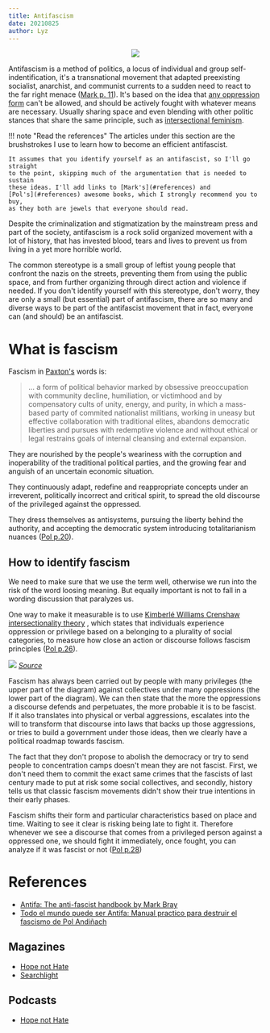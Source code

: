 ```yaml
---
title: Antifascism
date: 20210825
author: Lyz
---
```


<p align="center">
    <img src="/blue-book/img/antifa.jpeg">
</p>

Antifascism is a method of politics, a locus of individual and group
self-indentification, it's a transnational movement that adapted preexisting
socialist, anarchist, and communist currents to a sudden need to react to the
far right menace ([Mark p. 11](#references)). It's based on the idea that [any
oppression form](#how-to-identify-fascism) can't be allowed, and should be
actively fought with whatever means are necessary. Usually sharing space and
even blending with other politic stances that share the same principle, such as
[intersectional feminism](https://en.wikipedia.org/wiki/Intersectionality).

!!! note "Read the references"
    The articles under this section are the brushstrokes I use to learn how to
    become an efficient antifascist.

    It assumes that you identify yourself as an antifascist, so I'll go straight
    to the point, skipping much of the argumentation that is needed to sustain
    these ideas. I'll add links to [Mark's](#references) and
    [Pol's](#references) awesome books, which I strongly recommend you to buy,
    as they both are jewels that everyone should read.

Despite the criminalization and stigmatization by the mainstream press and part
of the society, antifascism is a rock solid organized movement with a lot of
history, that has invested blood, tears and lives to prevent us from living in
a yet more horrible world.

The common stereotype is a small group of leftist young people that confront the
nazis on the streets, preventing them from using the public space, and from
further organizing through direct action and violence if needed. If you don't
identify yourself with this stereotype, don't worry, they are only a small (but
essential) part of antifascism, there are so many and diverse ways to be part of
the antifascist movement that in fact, everyone can (and should) be an
antifascist.

# What is fascism

Fascism in [Paxton's](https://en.wikipedia.org/wiki/Robert_Paxton)
words is:

> ... a form of political behavior marked by obsessive preoccupation with
> community decline, humiliation, or victimhood and by compensatory cults of
> unity, energy, and purity, in which a mass-based party of commited nationalist
> militians, working in uneasy but effective collaboration with traditional
> elites, abandons democratic liberties and pursues with redemptive violence and
> without ethical or legal restrains goals of internal cleansing and external
> expansion.

They are nourished by the people's weariness with the corruption and
inoperability of the traditional political parties, and the growing fear and
anguish of an uncertain economic situation.

They continuously adapt, redefine and reappropriate concepts under an
irreverent, politically incorrect and critical spirit, to spread the old
discourse of the privileged against the oppressed.

They dress themselves as antisystems, pursuing the liberty behind the authority,
and accepting the democratic system introducing totalitarianism nuances ([Pol
p.20](#references)).

## How to identify fascism

We need to make sure that we use the term well, otherwise we run into the risk
of the word loosing meaning. But equally important is not to fall in
a wording discussion that paralyzes us.

One way to make it measurable is to use [Kimberlé Williams
Crenshaw](https://en.wikipedia.org/wiki/Kimberl%C3%A9_Williams_Crenshaw)
[intersectionality theory](https://en.wikipedia.org/wiki/Intersectionality)
, which states that individuals experience oppression or privilege based on a belonging
to a plurality of social categories, to measure how close an action or discourse
follows fascism principles ([Pol p.26](#references)).

![ ](axes_of_privilege.png)
[*Source*](http://sjwiki.org/wiki/Intersectionality)

Fascism has always been carried out by people with many privileges (the upper
part of the diagram) against collectives under many oppressions (the lower part
of the diagram). We can then state that the more the oppressions a discourse
defends and perpetuates, the more probable it is to be fascist. If it also
translates into physical or verbal aggressions, escalates into the will to
transform that discourse into laws that backs up those aggressions, or
tries to build a government under those ideas, then we clearly have a political
roadmap towards fascism.

The fact that they don't propose to abolish the democracy or try to send people to
concentration camps doesn't mean they are not fascist. First, we don't need them
to commit the exact same crimes that the fascists of last century made to put at
risk some social collectives, and secondly, history tells us that classic fascism
movements didn't show their true intentions in their early phases.

Fascism shifts their form and particular characteristics based on place and
time. Waiting to see it clear is risking being late to fight it. Therefore
whenever we see a discourse that comes from a privileged person against
a oppressed one, we should fight it immediately, once fought, you can analyze if
it was fascist or not ([Pol p.28](#references))

# References

* [Antifa: The anti-fascist handbook by Mark Bray](https://www.mhpbooks.com/books/antifa/)
* [Todo el mundo puede ser Antifa: Manual practico para destruir el fascismo de Pol
    Andiñach](https://www.txalaparta.eus/es/libros/todo-el-mundo-puede-ser-antifa)

## Magazines

* [Hope not Hate](https://hopenothate.org.uk)
* [Searchlight](https://www.searchlightmagazine.com/)

## Podcasts

* [Hope not Hate](https://hopenothate.org.uk/research/podcast/)
